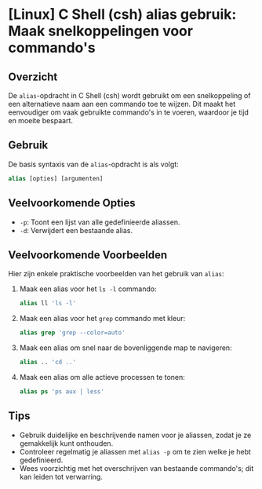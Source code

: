 # [Linux] C Shell (csh) alias gebruik: Maak snelkoppelingen voor commando's

## Overzicht
De `alias`-opdracht in C Shell (csh) wordt gebruikt om een snelkoppeling of een alternatieve naam aan een commando toe te wijzen. Dit maakt het eenvoudiger om vaak gebruikte commando's in te voeren, waardoor je tijd en moeite bespaart.

## Gebruik
De basis syntaxis van de `alias`-opdracht is als volgt:

```csh
alias [opties] [argumenten]
```

## Veelvoorkomende Opties
- `-p`: Toont een lijst van alle gedefinieerde aliassen.
- `-d`: Verwijdert een bestaande alias.

## Veelvoorkomende Voorbeelden
Hier zijn enkele praktische voorbeelden van het gebruik van `alias`:

1. Maak een alias voor het `ls -l` commando:
   ```csh
   alias ll 'ls -l'
   ```

2. Maak een alias voor het `grep` commando met kleur:
   ```csh
   alias grep 'grep --color=auto'
   ```

3. Maak een alias om snel naar de bovenliggende map te navigeren:
   ```csh
   alias .. 'cd ..'
   ```

4. Maak een alias om alle actieve processen te tonen:
   ```csh
   alias ps 'ps aux | less'
   ```

## Tips
- Gebruik duidelijke en beschrijvende namen voor je aliassen, zodat je ze gemakkelijk kunt onthouden.
- Controleer regelmatig je aliassen met `alias -p` om te zien welke je hebt gedefinieerd.
- Wees voorzichtig met het overschrijven van bestaande commando's; dit kan leiden tot verwarring.